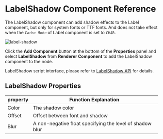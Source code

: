 # LabelShadow Component Reference

The LabelShadow component can add shadow effects to the Label component, but only for system fonts or TTF fonts. And does not take effect when the `Cache Mode` of Label component is set to `CHAR`.

![label-shadow](label/label-shadow.png)

Click the **Add Component** button at the bottom of the **Properties** panel and select **LabelShadow** from **Renderer Component** to add the LabelShadow component to the node.

LabelShadow script interface, please refer to [LabelShadow API](../../../api/en/classes/LabelShadow.html) for details.

## LabelShadow Properties

| property | Function Explanation
| ---------- | ---------- |
| Color  | The shadow color
| Offset | Offset between font and shadow
| Blur   | A non-negative float specifying the level of shadow blur
